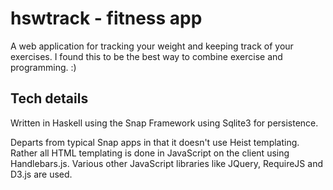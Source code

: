 hswtrack - fitness app
========

A web application for tracking your weight and keeping track of your exercises.  I found this to be the best way to combine exercise and programming. :)

Tech details
----------------

Written in Haskell using the Snap Framework using Sqlite3 for persistence.

Departs from typical Snap apps in that it doesn't use Heist templating.  Rather all HTML templating is done in JavaScript on the client using Handlebars.js.  Various other JavaScript libraries like JQuery, RequireJS and D3.js are used.
